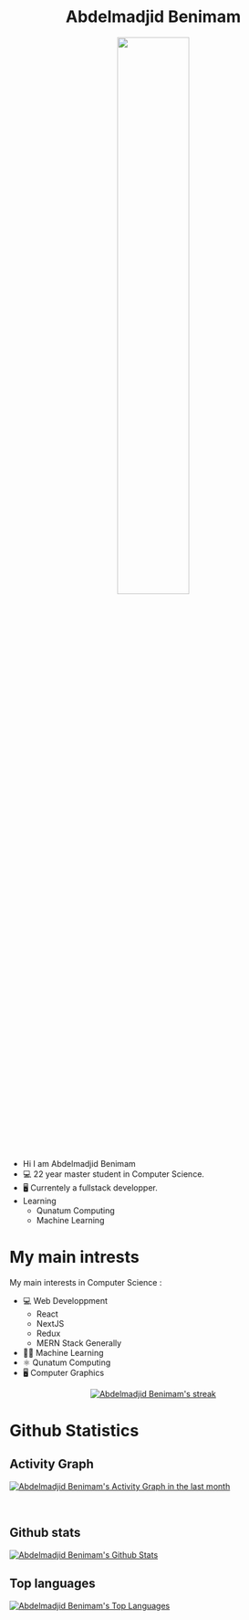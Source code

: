 <h1 align="center">Abdelmadjid Benimam</h1> 
 
<p href="" align="center" >
<img align="center" src="https://i.imgur.com/kYHJAYg.png" width="50%" height="50%"/>
</p>

- Hi I am Abdelmadjid Benimam 
- 💻 22 year master student in Computer Science.
- 🖥 Currentely a fullstack developper.
- Learning 
  - Qunatum Computing
  - Machine Learning




# My main intrests
My main interests in Computer Science : 
- 💻 Web Developpment
    - React
    - NextJS
    - Redux
    - MERN Stack Generally
- 👩‍💻 Machine Learning
- ⚛ Qunatum Computing
- 🖥 Computer Graphics

<p align="center">
    <a href="https://github.com/DenverCoder1/github-readme-streak-stats">
        <img title="🔥 Get streak stats for your profile at git.io/streak-stats" alt="Abdelmadjid Benimam's streak" src="https://github-readme-streak-stats.herokuapp.com/?user=madjid123&theme=tokyonight&hide_border=true"/>
    </a>
</p>

# Github Statistics
## Activity Graph
<a href="https://github.com/Ashutosh00710/github-readme-activity-graph"><img alt="Abdelmadjid Benimam's Activity Graph in the last month" src="https://activity-graph.herokuapp.com/graph?username=madjid123&bg_color=1a1b27&color=be90f2&line=df2d00&point=FFFFFF&hide_border=true" /></a>

<br/>


## Github stats
<a href="https://github.com/DenverCoder1/github-readme-stats"><img alt="Abdelmadjid Benimam's Github Stats" src="https://github-readme-stats.vercel.app/api?username=madjid123&show_icons=true&count_private=true&theme=tokyonightt&hide_border=true&bg_color=0D1117" /></a>
## Top languages
<a href="https://github.com/DenverCoder1/github-readme-stats"><img alt="Abdelmadjid Benimam's Top Languages" src="https://github-readme-stats.vercel.app/api/top-langs/?username=madjid123&langs_count=8&count_private=true&layout=compact&theme=tokyonight&hide_border=true&bg_color=0D1117" /></a>
  <br/>
